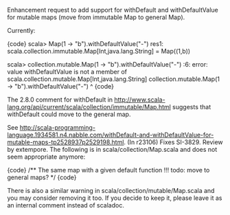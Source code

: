 Enhancement request to add support for withDefault and withDefaultValue for mutable maps (move from immutable Map to general Map).

Currently:

{code}
scala> Map(1 -> "b").withDefaultValue("-")
res1: scala.collection.immutable.Map[Int,java.lang.String] = Map((1,b))

scala> collection.mutable.Map(1 -> "b").withDefaultValue("-")
<console>:6: error: value withDefaultValue is not a member of scala.collection.mutable.Map[Int,java.lang.String]
       collection.mutable.Map(1 -> "b").withDefaultValue("-")
                                        ^
{code}

The 2.8.0 comment for withDefault in http://www.scala-lang.org/api/current/scala/collection/immutable/Map.html suggests that withDefault could move to the general map.

See http://scala-programming-language.1934581.n4.nabble.com/withDefault-and-withDefaultValue-for-mutable-maps-tp2528937p2529198.html.
(In r23106) Fixes SI-3829. Review by extempore.
The following is in scala/collection/Map.scala and does not seem appropriate anymore:

{code}
/** The same map with a given default function !!! todo: move to general maps? */ 
{code}

There is also a similar warning in scala/collection/mutable/Map.scala and you may consider removing it too. If you decide to keep it, please leave it as an internal comment instead of scaladoc.
